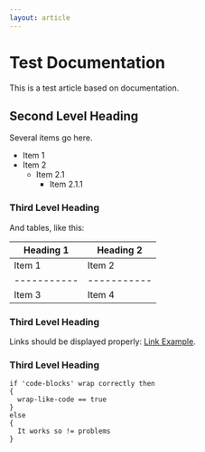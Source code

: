 ```yaml
---
layout: article
---
```


# Test Documentation

This is a test article based on documentation.

## Second Level Heading
Several items go here.
* Item 1
* Item 2
  * Item 2.1
    * Item 2.1.1

### Third Level Heading
And tables, like this:

| Heading 1 | Heading 2 |
|-----------|-----------|
| Item 1    | Item 2    |
|-----------|-----------|
| Item 3    | Item 4    |

### Third Level Heading
Links should be displayed properly: [Link Example](https://docs.suika2.com/).

### Third Level Heading

```
if 'code-blocks' wrap correctly then
{
  wrap-like-code == true
}
else
{
  It works so != problems
}
```
